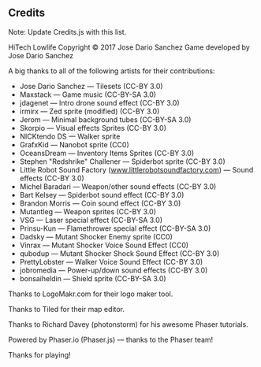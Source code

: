 ## Credits

Note: Update Credits.js with this list.

HiTech Lowlife Copyright © 2017 Jose Dario Sanchez
Game developed by Jose Dario Sanchez

A big thanks to all of the following artists for their contributions:

* Jose Dario Sanchez — Tilesets (CC-BY 3.0)
* Maxstack — Game music (CC-BY-SA 3.0)
* jdagenet — Intro drone sound effect (CC-BY 3.0)
* irmirx — Zed sprite (modified) (CC-BY 3.0)
* Jerom — Minimal background tubes (CC-BY-SA 3.0)
* Skorpio — Visual effects Sprites (CC-BY 3.0)
* NICKtendo DS — Walker sprite
* GrafxKid — Nanobot sprite (CC0)
* OceansDream — Inventory Items Sprites (CC-BY 3.0)
* Stephen "Redshrike" Challener — Spiderbot sprite (CC-BY 3.0)
* Little Robot Sound Factory (www.littlerobotsoundfactory.com) — Sound effects (CC-BY 3.0)
* Michel Baradari — Weapon/other sound effects (CC-BY 3.0)
* Bart Kelsey — Spiderbot sound effect (CC-BY 3.0)
* Brandon Morris — Coin sound effect (CC-BY 3.0)
* Mutantleg — Weapon sprites (CC-BY 3.0)
* VSG — Laser special effect (CC-BY-SA 3.0)
* Prinsu-Kun — Flamethrower special effect (CC-BY-SA 3.0)
* Dadsky — Mutant Shocker Enemy sprite (CC0)
* Vinrax — Mutant Shocker Voice Sound Effect (CC0)
* qubodup — Mutant Shocker Shock Sound Effect (CC-BY 3.0)
* PrettyLobster — Walker Voice Sound Effect (CC-BY 3.0)
* jobromedia — Power-up/down sound effects (CC-BY 3.0)
* bonsaiheldin — Shield sprite (CC-BY-SA 3.0)

Thanks to LogoMakr.com for their logo maker tool.

Thanks to Tiled for their map editor.

Thanks to Richard Davey (photonstorm) for his awesome Phaser tutorials.

Powered by Phaser.io (Phaser.js) — thanks to the Phaser team!

Thanks for playing!
